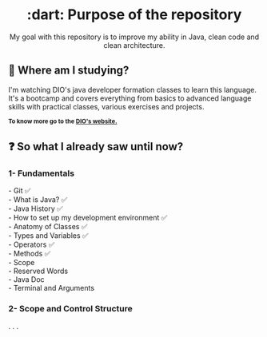 <h1 align="center"> :dart: Purpose of the repository </h1>
<p align="center"> My goal with this repository is to improve my ability in Java, clean code and clean architecture. </p>

<h2> 🏫 Where am I studying? </h2>
I'm watching DIO's java developer formation classes to learn this language. It's a bootcamp and covers everything from basics to advanced language skills with practical classes, various exercises and projects.

<sub> <strong>To know more go to the <a href="https://www.dio.me/"> DIO's website.</a> </strong> <br>

<h2> ❓ So what I already saw until now? </h2>
<h3> 1- Fundamentals </h3>
- Git ✅ <br>
- What is Java? ✅ <br>
- Java History ✅ <br>
- How to set up my development environment ✅ <br>
- Anatomy of Classes ✅ <br>
- Types and Variables ✅ <br>
- Operators ✅ <br>
- Methods ✅ <br>
- Scope <br>
- Reserved Words <br> 
- Java Doc <br>
- Terminal and Arguments <br> 

<h3> 2- Scope and Control Structure </h3>
.
.
.

